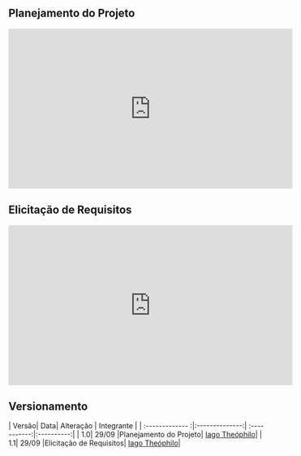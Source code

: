## Planejamento do Projeto
<iframe width="560" height="315" src="https://www.youtube.com/embed/C_Zxrmu3M_s" frameborder="0" allow="accelerometer; autoplay; clipboard-write; encrypted-media; gyroscope; picture-in-picture" allowfullscreen></iframe>

## Elicitação de Requisitos
<iframe width="560" height="315" src="https://www.youtube.com/embed/Y6Ibe2CpFY0" frameborder="0" allow="accelerometer; autoplay; clipboard-write; encrypted-media; gyroscope; picture-in-picture" allowfullscreen></iframe>

## Versionamento
| Versão| Data| Alteração | Integrante |
| :------------- :|:--------------:| :-----------:|:----------:|
| 1.0| 29/09 |Planejamento do Projeto|  [Iago Theóphilo](https://github.com/IagoTheophilo)|
| 1.1| 29/09 |Elicitação de Requisitos|  [Iago Theóphilo](https://github.com/IagoTheophilo)|